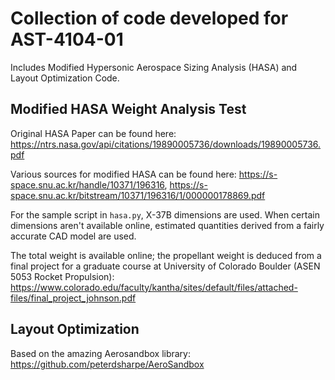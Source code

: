# Collection of code developed for AST-4104-01

Includes Modified Hypersonic Aerospace Sizing Analysis (HASA) and Layout Optimization Code.


## Modified HASA Weight Analysis Test
Original HASA Paper can be found here: https://ntrs.nasa.gov/api/citations/19890005736/downloads/19890005736.pdf

Various sources for modified HASA can be found here: https://s-space.snu.ac.kr/handle/10371/196316, https://s-space.snu.ac.kr/bitstream/10371/196316/1/000000178869.pdf 

For the sample script in `hasa.py`, X-37B dimensions are used. When certain dimensions aren't available online, estimated quantities derived from a fairly accurate CAD model are used.

The total weight is available online; the propellant weight is deduced from a final project for a graduate course at University of Colorado Boulder (ASEN 5053 Rocket Propulsion): https://www.colorado.edu/faculty/kantha/sites/default/files/attached-files/final_project_johnson.pdf

## Layout Optimization
Based on the amazing Aerosandbox library: https://github.com/peterdsharpe/AeroSandbox